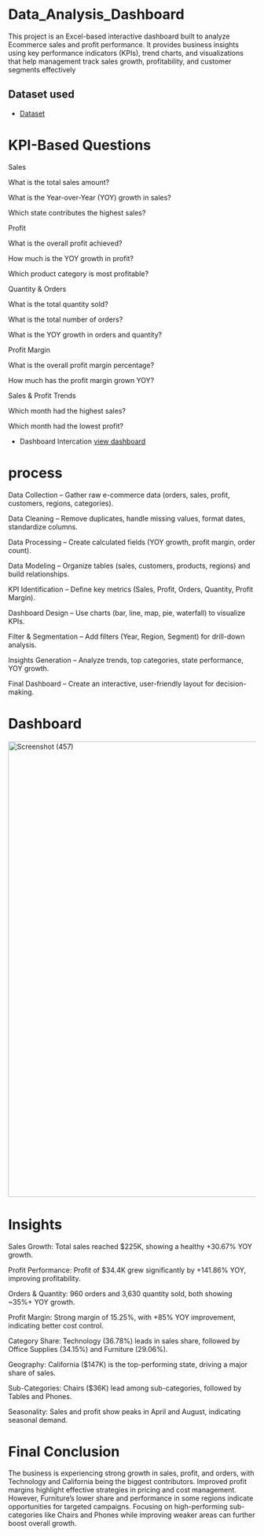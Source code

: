 # Data_Analysis_Dashboard
This project is an Excel-based interactive dashboard built to analyze Ecommerce sales and profit performance. It provides business insights using key performance indicators (KPIs), trend charts, and visualizations that help management track sales growth, profitability, and customer segments effectively

## Dataset used
- <a href="https://github.com/Maheshyadav2711/Data_Analysis_Dashboard/blob/main/Ecommerce%20Sales%20Analysis.xlsx">Dataset</a>


# KPI-Based Questions

Sales

What is the total sales amount?

What is the Year-over-Year (YOY) growth in sales?

Which state contributes the highest sales?

Profit

What is the overall profit achieved?

How much is the YOY growth in profit?

Which product category is most profitable?

Quantity & Orders

What is the total quantity sold?

What is the total number of orders?

What is the YOY growth in orders and quantity?

Profit Margin

What is the overall profit margin percentage?

How much has the profit margin grown YOY?

Sales & Profit Trends

Which month had the highest sales?

Which month had the lowest profit?

- Dashboard Intercation   <a href="https://github.com/Maheshyadav2711/Data_Analysis_Dashboard/blob/main/Screenshot%20(457).png">view dashboard</a>

# process 
Data Collection – Gather raw e-commerce data (orders, sales, profit, customers, regions, categories).

Data Cleaning – Remove duplicates, handle missing values, format dates, standardize columns.

Data Processing – Create calculated fields (YOY growth, profit margin, order count).

Data Modeling – Organize tables (sales, customers, products, regions) and build relationships.

KPI Identification – Define key metrics (Sales, Profit, Orders, Quantity, Profit Margin).

Dashboard Design – Use charts (bar, line, map, pie, waterfall) to visualize KPIs.

Filter & Segmentation – Add filters (Year, Region, Segment) for drill-down analysis.

Insights Generation – Analyze trends, top categories, state performance, YOY growth.

Final Dashboard – Create an interactive, user-friendly layout for decision-making.



# Dashboard

<img width="1852" height="927" alt="Screenshot (457)" src="https://github.com/user-attachments/assets/412b7e9b-86f0-4987-873b-dd591f820135" />


# Insights

Sales Growth: Total sales reached $225K, showing a healthy +30.67% YOY growth.

Profit Performance: Profit of $34.4K grew significantly by +141.86% YOY, improving profitability.

Orders & Quantity: 960 orders and 3,630 quantity sold, both showing ~35%+ YOY growth.

Profit Margin: Strong margin of 15.25%, with +85% YOY improvement, indicating better cost control.

Category Share: Technology (36.78%) leads in sales share, followed by Office Supplies (34.15%) and Furniture (29.06%).

Geography: California ($147K) is the top-performing state, driving a major share of sales.

Sub-Categories: Chairs ($36K) lead among sub-categories, followed by Tables and Phones.

Seasonality: Sales and profit show peaks in April and August, indicating seasonal demand.

# Final Conclusion
The business is experiencing strong growth in sales, profit, and orders, with Technology and California being the biggest contributors. Improved profit margins highlight effective strategies in pricing and cost management. However, Furniture’s lower share and performance in some regions indicate opportunities for targeted campaigns. Focusing on high-performing sub-categories like Chairs and Phones while improving weaker areas can further boost overall growth.



